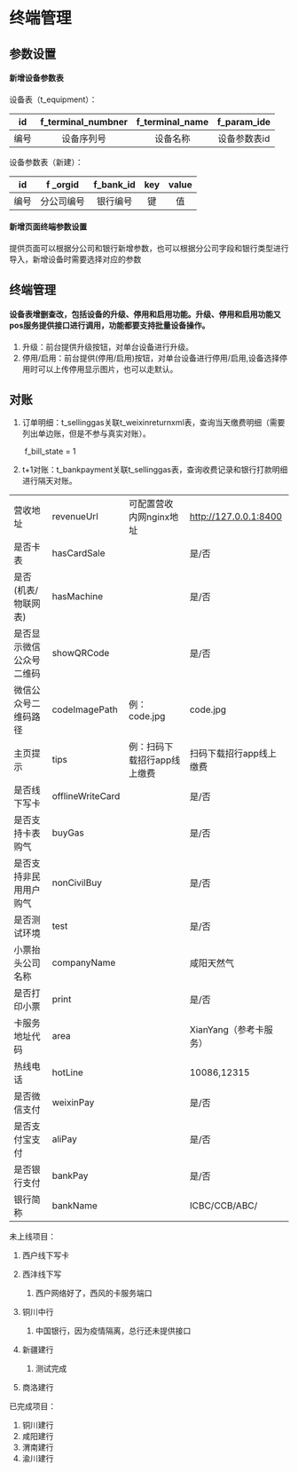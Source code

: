 

# 终端管理

## 参数设置

#### 新增设备参数表

设备表（t_equipment）：

|  id  | f_terminal_numbner | f_terminal_name | f_param_ide  |
| :--: | :----------------: | :-------------: | :----------: |
| 编号 |     设备序列号     |    设备名称     | 设备参数表id |

设备参数表（新建）：

|  id  |  f _orgid  | f_bank_id | key  | value |
| :--: | :--------: | :-------: | :--: | :---: |
| 编号 | 分公司编号 | 银行编号  |  键  |  值   |

#### 新增页面终端参数设置

提供页面可以根据分公司和银行新增参数，也可以根据分公司字段和银行类型进行导入，新增设备时需要选择对应的参数

##  终端管理

#### 设备表增删查改，包括设备的升级、停用和启用功能。升级、停用和启用功能又pos服务提供接口进行调用，功能都要支持批量设备操作。

1. 升级：前台提供升级按钮，对单台设备进行升级。
2. 停用/启用：前台提供(停用/启用)按钮，对单台设备进行停用/启用,设备选择停用时可以上传停用显示图片，也可以走默认。

## 对账

1. 订单明细：t_sellinggas关联t_weixinreturnxml表，查询当天缴费明细（需要列出单边账，但是不参与真实对账）。

   ​	f_bill_state = 1

2. t+1对账：t_bankpayment关联t_sellinggas表，查询收费记录和银行打款明细进行隔天对账。



|                          |                  |                             |                         |
| ------------------------ | ---------------- | --------------------------- | ----------------------- |
| 营收地址                 | revenueUrl       | 可配置营收内网nginx地址     | http://127.0.0.1:8400   |
| 是否卡表                 | hasCardSale      |                             | 是/否                   |
| 是否(机表/物联网表)      | hasMachine       |                             | 是/否                   |
| 是否显示微信公众号二维码 | showQRCode       |                             | 是/否                   |
| 微信公众号二维码路径     | codeImagePath    | 例：code.jpg                | code.jpg                |
| 主页提示                 | tips             | 例：扫码下载招行app线上缴费 | 扫码下载招行app线上缴费 |
| 是否线下写卡             | offlineWriteCard |                             | 是/否                   |
| 是否支持卡表购气         | buyGas           |                             | 是/否                   |
| 是否支持非民用用户购气   | nonCivilBuy      |                             | 是/否                   |
| 是否测试环境             | test             |                             | 是/否                   |
| 小票抬头公司名称         | companyName      |                             | 咸阳天然气              |
| 是否打印小票             | print            |                             | 是/否                   |
| 卡服务地址代码           | area             |                             | XianYang（参考卡服务）  |
| 热线电话                 | hotLine          |                             | 10086,12315             |
| 是否微信支付             | weixinPay        |                             | 是/否                   |
| 是否支付宝支付           | aliPay           |                             | 是/否                   |
| 是否银行支付             | bankPay          |                             | 是/否                   |
| 银行简称                 | bankName         |                             | ICBC/CCB/ABC/           |



未上线项目：

1. 西户线下写卡
2. 西沣线下写
   1. 西户网络好了，西风的卡服务端口

3. 铜川中行
   1. 中国银行，因为疫情隔离，总行还未提供接口

4. 新疆建行
   1. 测试完成

5. 商洛建行

已完成项目：

1. 铜川建行
2. 咸阳建行
3. 渭南建行
4. 渝川建行
